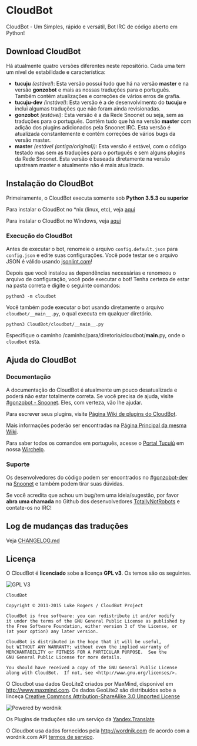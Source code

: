# CloudBot
CloudBot - Um Simples, rápido e versátil, Bot IRC de código aberto em Python!

## Download CloudBot

Há atualmente quatro versões diferentes neste repositório. Cada uma tem um nível de estabilidade e característica:
 - **tucuju** *(estável)*: Esta versão possui tudo que há na versão **master** e na versão **gonzobot** e mais as nossas traduções para o português. Também contém atualizações e correções de vários erros de grafia.
 - **tucuju-dev** *(instável)*: Esta versão é a de desenvolvimento do **tucuju** e inclui algumas traduções que não foram ainda revisionadas.
 - **gonzobot** *(estável)*: Esta versão é a da  Rede Snoonet ou seja, sem as traduções para o português. Contém tudo que há na versão **master** com adição dos plugins adicionados pela Snoonet IRC. Esta versão é atualizada constantemente e contém correções de vários bugs da versão master.
 - **master** *(estável (antiga/original))*: Esta versão é estável, com o código testado mas sem as traduções para o português e sem alguns plugins da Rede Snoonet. Esta versão é baseada diretamente na versão upstream master e atualmente não é mais atualizada.

## Instalação do CloudBot

Primeiramente, o CloudBot executa somente sob **Python 3.5.3 ou superior**

Para instalar o CloudBot no *nix (linux, etc), veja [aqui](docs/installing/nix.md)

Para instalar o CloudBot no Windows, veja [aqui](docs/installing/win.md)


### Execução do CloudBot

Antes de executar o bot, renomeie o arquivo `config.default.json` para `config.json` e edite suas configurações. Você pode testar se o arquivo JSON é válido usando [jsonlint.com](http://jsonlint.com/)!

Depois que você instalou as dependências necessárias e renomeou o arquivo de configuração, você pode executar o bot! Tenha certeza de estar na pasta correta e digite o seguinte comandos:

```
python3 -m cloudbot
```

Você também pode executar o bot usando diretamente o arquivo `cloudbot/__main__.py`, o qual executa em qualquer diretório.
```
python3 CloudBot/cloudbot/__main__.py
```
Especifique o caminho /caminho/para/diretorio/cloudbot/__main__.py, onde o `cloudbot` esta.

## Ajuda do CloudBot

### Documentação

A documentação do CloudBot é atualmente um pouco desatualizada e poderá não estar totalmente correta. Se você precisa de ajuda, visite [#gonzobot - Snoonet](https://webchat.snoonet.org/#gonzobot-dev). Eles, com verteza, vão lhe ajudar.

Para escrever seus plugins, visite [Página Wiki de plugins do CloudBot](https://github.com/CloudBotIRC/CloudBot/wiki/Writing-your-first-command-plugin).

Mais informações poderão ser encontradas na [Página Principal da mesma Wiki](https://github.com/CloudBotIRC/CloudBot/wiki).

Para saber todos os comandos em português, acesse o [Portal Tucujú](https://wiki.irchelp.com.br/wiki/Portal:Tucujú) em nossa [Wirchelp](https://wiki.irchelp.com.br/).

### Suporte

Os desenvolvedores do código podem ser encontrados no [#gonzobot-dev](https://webchat.snoonet.org/#gonzobot-dev) na [Snoonet](https://snoonet.org) e também podem tirar suas dúvidas.

Se você acredita que achou um bug/tem uma ideia/sugestão, por favor **abra uma chamada** no Github dos desenvolvedores [TotallyNotRobots](https://github.com/TotallyNotRobots/CloudBot) e contate-os no IRC!

## Log de mudanças das traduções

Veja [CHANGELOG.md](CHANGELOG.md)

## Licença

O CloudBot é **licenciado** sobe a licença **GPL v3**. Os temos são os seguintes.

![GPL V3](https://www.gnu.org/graphics/gplv3-127x51.png)
    
    CloudBot

    Copyright © 2011-2015 Luke Rogers / CloudBot Project

    CloudBot is free software: you can redistribute it and/or modify
    it under the terms of the GNU General Public License as published by
    the Free Software Foundation, either version 3 of the License, or
    (at your option) any later version.

    CloudBot is distributed in the hope that it will be useful,
    but WITHOUT ANY WARRANTY; without even the implied warranty of
    MERCHANTABILITY or FITNESS FOR A PARTICULAR PURPOSE.  See the
    GNU General Public License for more details.

    You should have received a copy of the GNU General Public License
    along with CloudBot.  If not, see <http://www.gnu.org/licenses/>.
    
O Cloudbot usa dados GeoLite2 criados por MaxMind, disponível em
<a href="http://www.maxmind.com">http://www.maxmind.com</a>. Os dados GeoLite2 são distribuidos sobe a linceça [Creative Commons Attribution-ShareAlike 3.0 Unported License](https://creativecommons.org/licenses/by-sa/3.0/)

![Powered by wordnik](https://www.wordnik.com/img/wordnik_badge_a1.png)

Os Plugins de traduções são um serviço da [Yandex.Translate](https://translate.yandex.com)

O Cloudbot usa dados fornecidos pela <a href="http://wordnik.com">http://wordnik.com</a> de acordo com a wordnik.com API <a href="http://developer.wordnik.com/#!/terms">termos de serviço</a>.
